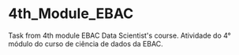 # 4th_Module_EBAC
  Task from 4th module EBAC Data Scientist's course. Atividade do 4° módulo do curso de ciência de dados da EBAC.
